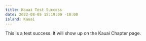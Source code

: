 ```yaml
---
title: Kauai Test Success
date: 2022-08-05 15:19:00 -10:00
island: Kauai
---
```


This is a test success. It will show up on the Kauai Chapter page.